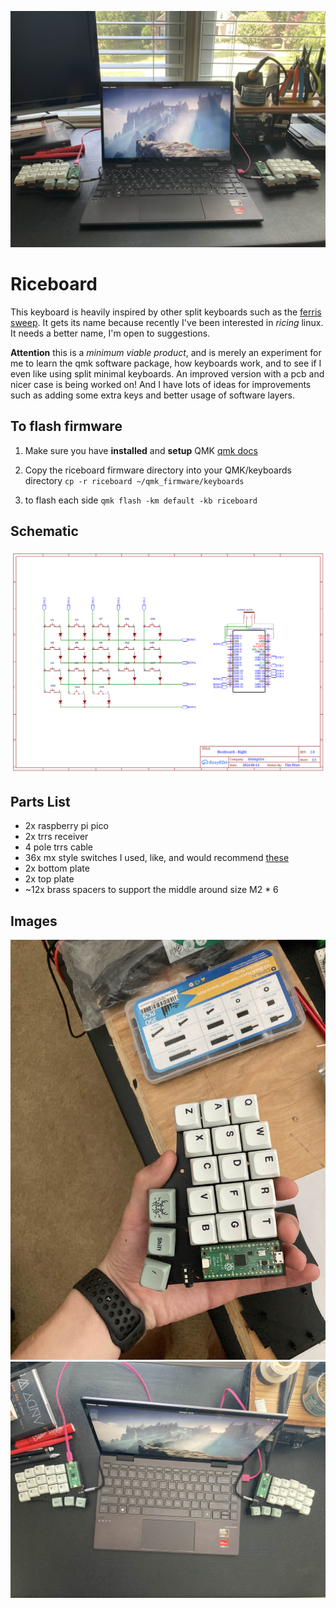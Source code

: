 ![riceboard main image](https://github.com/timmPrice/custom-keyboard/blob/main/images/laptop.png)

# Riceboard #

This keyboard is heavily inspired by other split keyboards such as the [ferris sweep](https://github.com/davidphilipbarr/Sweep).
It gets its name because recently I've been interested in *ricing* linux. It needs a better name, I'm open to suggestions.

**Attention** this is a *minimum viable product*, and is  merely an experiment for me to learn the qmk software package, how keyboards work, and to see if I even like using split minimal keyboards.
An improved version with a pcb and nicer case is being worked on! And I have lots of ideas for improvements such as adding some extra keys and better usage of software layers. 
 
## To flash firmware ##

1. Make sure you have **installed** and **setup** QMK 
        [qmk docs](https://docs.qmk.fm/cli)

2. Copy the riceboard firmware directory into your QMK/keyboards directory
        `cp -r riceboard ~/qmk_firmware/keyboards` 

3. to flash each side
        `qmk flash -km default -kb riceboard`

## Schematic ##

![schematic](https://github.com/timmPrice/custom-keyboard/blob/main/schematic/Schematic_riceboard-right.png)

## Parts List ##

- 2x raspberry pi pico
- 2x trrs receiver
- 4 pole trrs cable
- 36x mx style switches I used, like, and would recommend [these](https://kineticlabs.com/switches/gateron/gateron-curry-switches)
- 2x bottom plate 
- 2x top plate
- ~12x brass spacers to support the middle around size M2 * 6 

## Images ##

![riceboard main image](https://github.com/timmPrice/custom-keyboard/blob/main/images/half_close.png)
![riceboard main image](https://github.com/timmPrice/custom-keyboard/blob/main/images/top.png)



